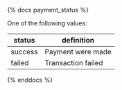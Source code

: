 {% docs payment_status %}
	
One of the following values: 

| status         | definition                                       |
|----------------|--------------------------------------------------|
| success        | Payment were made                                |
| failed         | Transaction failed                               |

{% enddocs %}